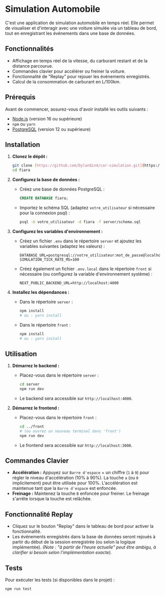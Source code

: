 # Simulation Automobile

C'est une application de simulation automobile en temps réel. Elle permet de visualiser et d'interagir avec une voiture simulée via un tableau de bord, tout en enregistrant les événements dans une base de données.

## Fonctionnalités

* Affichage en temps réel de la vitesse, du carburant restant et de la distance parcourue.
* Commandes clavier pour accélérer ou freiner la voiture.
* Fonctionnalité de "Replay" pour rejouer les événements enregistrés.
* Calcul de la consommation de carburant en L/100km.

## Prérequis

Avant de commencer, assurez-vous d'avoir installé les outils suivants :

* [Node.js](https://nodejs.org/) (version 16 ou supérieure)
* `npm` ou `yarn`
* [PostgreSQL](https://www.postgresql.org/) (version 12 ou supérieure)

## Installation

1.  **Clonez le dépôt :**
    ```bash
    git clone [https://github.com/DylanQin4/car-simulation.git](https://github.com/DylanQin4/car-simulation.git)
    cd fiara
    ```

2.  **Configurez la base de données :**
    * Créez une base de données PostgreSQL :
        ```sql
        CREATE DATABASE fiara;
        ```
    * Importez le schéma SQL (adaptez `votre_utilisateur` si nécessaire pour la connexion psql) :
        ```bash
        psql -U votre_utilisateur -d fiara -f server/schema.sql
        ```

3.  **Configurez les variables d'environnement :**
    * Créez un fichier `.env` dans le répertoire `server` et ajoutez les variables suivantes (adaptez les valeurs) :
        ```dotenv
        DATABASE_URL=postgresql://votre_utilisateur:mot_de_passe@localhost:5432/fiara
        SIMULATION_TICK_RATE_MS=100
        ```
    * Créez également un fichier `.env.local` dans le répertoire `front` si nécessaire (ou configurez la variable d'environnement système) :
        ```dotenv
        NEXT_PUBLIC_BACKEND_URL=http://localhost:4000
        ```

4.  **Installez les dépendances :**
    * Dans le répertoire `server` :
        ```bash
        npm install
        # ou : yarn install
        ```
    * Dans le répertoire `front` :
        ```bash
        npm install
        # ou : yarn install
        ```

## Utilisation

1.  **Démarrez le backend :**
    * Placez-vous dans le répertoire `server` :
        ```bash
        cd server
        npm run dev
        ```
    * Le backend sera accessible sur `http://localhost:4000`.

2.  **Démarrez le frontend :**
    * Placez-vous dans le répertoire `front` :
        ```bash
        cd ../front 
        # (ou ouvrez un nouveau terminal dans 'front')
        npm run dev
        ```
    * Le frontend sera accessible sur `http://localhost:3000`.

## Commandes Clavier

* **Accélération :** Appuyez sur `Barre d'espace` + un chiffre (`1` à `9`) pour régler le niveau d'accélération (10% à 90%). La touche `a` (ou `0` implicitement) peut être utilisée pour 100%. L'accélération est maintenue tant que la `Barre d'espace` est enfoncée.
* **Freinage :** Maintenez la touche `B` enfoncée pour freiner. Le freinage s'arrête lorsque la touche est relâchée.

## Fonctionnalité Replay

* Cliquez sur le bouton "Replay" dans le tableau de bord pour activer la fonctionnalité.
* Les événements enregistrés dans la base de données seront rejoués à partir du début de la session enregistrée (ou selon la logique implémentée). *(Note : "à partir de l'heure actuelle" peut être ambigu, à clarifier si besoin selon l'implémentation exacte).*

## Tests

Pour exécuter les tests (si disponibles dans le projet) :

```bash
npm run test